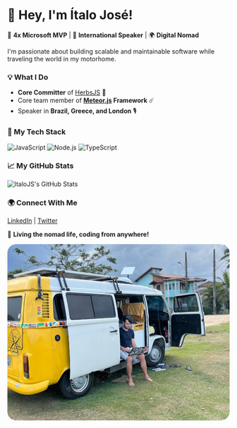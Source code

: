 # 👋 Hey, I'm Ítalo José!  

🚀 **4x Microsoft MVP** | 🎤 **International Speaker** | 🌍 **Digital Nomad**  

I'm passionate about building scalable and maintainable software while traveling the world in my motorhome.  

### 💡 What I Do  
- **Core Committer** of [HerbsJS](https://herbsjs.org/) 🌿  
- Core team member of **[Meteor.js](https://www.meteor.com/) Framework** ☄️  
- Speaker in **Brazil, Greece, and London** 🎙️  

### 🚀 My Tech Stack  
![JavaScript](https://img.shields.io/badge/JavaScript-F7DF1E?style=for-the-badge&logo=javascript&logoColor=black) ![Node.js](https://img.shields.io/badge/Node.js-339933?style=for-the-badge&logo=node.js&logoColor=white) ![TypeScript](https://img.shields.io/badge/TypeScript-007ACC?style=for-the-badge&logo=typescript&logoColor=white)  

### 📈 My GitHub Stats  
![ItaloJS's GitHub Stats](https://github-readme-stats.vercel.app/api?username=italojs&show_icons=true&title_color=fff&icon_color=79ff97&text_color=9f9f9f&bg_color=151515&count_private=true)  

### 🌍 Connect With Me  
[LinkedIn](https://linkedin.com/in/italojs) | [Twitter](https://twitter.com/italojs_)  

🚐 **Living the nomad life, coding from anywhere!** 

<img src="https://github.com/italojs/italojs/blob/main/me.jpeg" alt="Motorhome" height="400" style="border-radius: 20px;"/>

